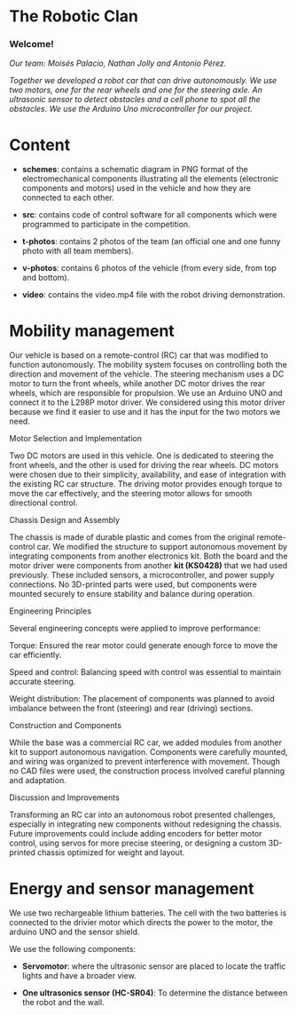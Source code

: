The Robotic Clan
==
### Welcome! ###

*Our team: Moisés Palacio, Nathan Jolly and Antonio Pérez.*

*Together we developed a robot car that can drive autonomously. We use two motors, one for the rear wheels and one for the steering axle. An ultrasonic sensor to detect obstacles and a cell phone to spot all the obstacles. We use the Arduino Uno microcontroller for our project.*

Content
==
> 
- **schemes**: contains a schematic diagram in PNG format of the electromechanical components illustrating all the elements (electronic components and motors) used in the vehicle and how they are connected to each other.

- **src**: contains code of control software for all components which were programmed to participate in the competition.

- **t-photos**: contains 2 photos of the team (an official one and one funny photo with all team members).

- **v-photos**: contains 6 photos of the vehicle (from every side, from top and bottom).

- **video**: contains the video.mp4 file with the robot driving demonstration.

Mobility management
==

Our vehicle is based on a remote-control (RC) car that was modified to function autonomously. The mobility system focuses on controlling both the direction and movement of the vehicle. The steering mechanism uses a DC motor to turn the front wheels, while another DC motor drives the rear wheels, which are responsible for propulsion. We use an Arduino UNO and connect it to the L298P motor driver. We considered using this motor driver because we find it easier to use and it has the input for the two motors we need.

Motor Selection and Implementation

Two DC motors are used in this vehicle. One is dedicated to steering the front wheels, and the other is used for driving the rear wheels. DC motors were chosen due to their simplicity, availability, and ease of integration with the existing RC car structure. The driving motor provides enough torque to move the car effectively, and the steering motor allows for smooth directional control.

Chassis Design and Assembly

The chassis is made of durable plastic and comes from the original remote-control car. We modified the structure to support autonomous movement by integrating components from another electronics kit. Both the board and the motor driver were components from another **kit (KS0428)** that we had used previously. These included sensors, a microcontroller, and power supply connections. No 3D-printed parts were used, but components were mounted securely to ensure stability and balance during operation.

Engineering Principles

Several engineering concepts were applied to improve performance:

Torque: Ensured the rear motor could generate enough force to move the car efficiently.

Speed and control: Balancing speed with control was essential to maintain accurate steering.

Weight distribution: The placement of components was planned to avoid imbalance between the front (steering) and rear (driving) sections.


Construction and Components

While the base was a commercial RC car, we added modules from another kit to support autonomous navigation. Components were carefully mounted, and wiring was organized to prevent interference with movement. Though no CAD files were used, the construction process involved careful planning and adaptation.

Discussion and Improvements

Transforming an RC car into an autonomous robot presented challenges, especially in integrating new components without redesigning the chassis. Future improvements could include adding encoders for better motor control, using servos for more precise steering, or designing a custom 3D-printed chassis optimized for weight and layout.


Energy and sensor management
==

We use two rechargeable lithium batteries. The cell with the two batteries is connected to the drivier motor which directs the power to the motor, the arduino UNO and the sensor shield.

We use the following components:

- **Servomotor**: where the ultrasonic sensor are placed to locate the traffic lights and have a broader view.

- **One ultrasonics sensor (HC-SR04)**: To determine the distance between the robot and the wall.
